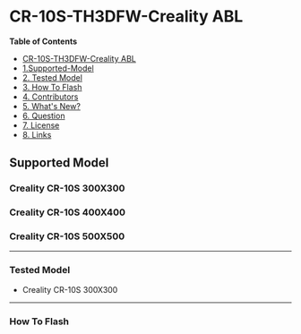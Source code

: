 
# CR-10S-TH3DFW-Creality ABL


**Table of Contents**

<!-- TOC depthFrom:2 -->

- [CR-10S-TH3DFW-Creality ABL](#cr-10s-th3dfw-creality-abl)
- [1.Supported-Model](#supported-model)
- [2. Tested Model](#tested-model)
- [3. How To Flash](#how-to-flash)
- [4. Contributors](#5-contributors)
- [5. What's New?](#6-whats-new)
- [6. Question](#7-question)
- [7. License](#8-license)
- [8. Links](#9-links)

<!-- /TOC -->

## Supported Model

### Creality CR-10S 300X300
### Creality CR-10S 400X400
### Creality CR-10S 500X500


------------


### Tested Model

- Creality CR-10S 300X300

------------


### How To Flash





